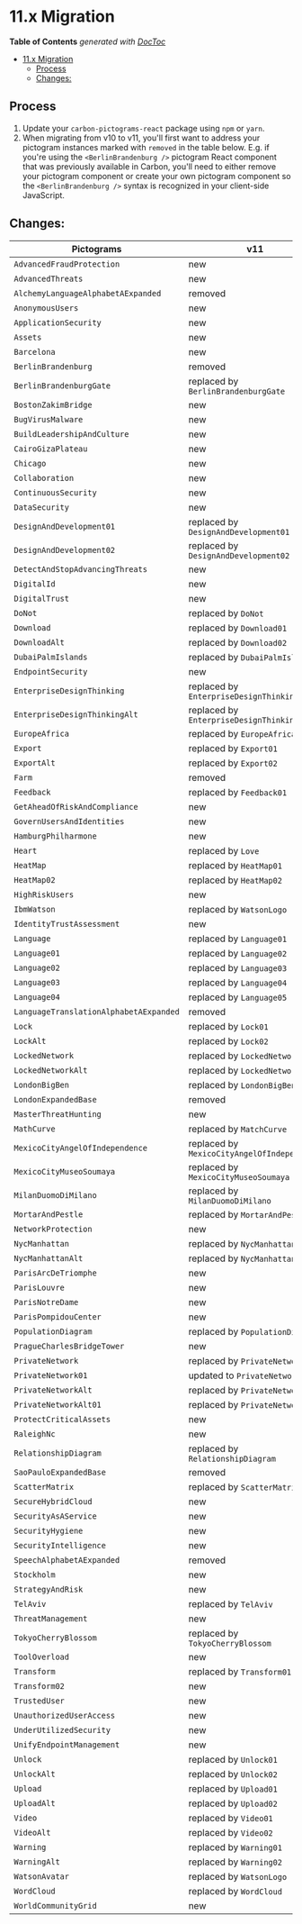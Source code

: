 # 11.x Migration

<!-- START doctoc generated TOC please keep comment here to allow auto update -->
<!-- DON'T EDIT THIS SECTION, INSTEAD RE-RUN doctoc TO UPDATE -->

**Table of Contents** _generated with
[DocToc](https://github.com/thlorenz/doctoc)_

- [11.x Migration](#11x-migration)
  - [Process](#process)
  - [Changes:](#changes)

<!-- END doctoc generated TOC please keep comment here to allow auto update -->

## Process

1. Update your `carbon-pictograms-react` package using `npm` or `yarn`.
1. When migrating from v10 to v11, you'll first want to address your pictogram
   instances marked with `removed` in the table below. E.g. if you're using the
   `<BerlinBrandenburg />` pictogram React component that was previously
   available in Carbon, you'll need to either remove your pictogram component or
   create your own pictogram component so the `<BerlinBrandenburg />` syntax is
   recognized in your client-side JavaScript.

## Changes:

| Pictograms                             | v11                                         |
| -------------------------------------- | ------------------------------------------- |
| `AdvancedFraudProtection`              | new                                         |
| `AdvancedThreats`                      | new                                         |
| `AlchemyLanguageAlphabetAExpanded`     | removed                                     |
| `AnonymousUsers`                       | new                                         |
| `ApplicationSecurity`                  | new                                         |
| `Assets`                               | new                                         |
| `Barcelona`                            | new                                         |
| `BerlinBrandenburg`                    | removed                                     |
| `BerlinBrandenburgGate`                | replaced by `BerlinBrandenburgGate`         |
| `BostonZakimBridge`                    | new                                         |
| `BugVirusMalware`                      | new                                         |
| `BuildLeadershipAndCulture`            | new                                         |
| `CairoGizaPlateau`                     | new                                         |
| `Chicago`                              | new                                         |
| `Collaboration`                        | new                                         |
| `ContinuousSecurity`                   | new                                         |
| `DataSecurity`                         | new                                         |
| `DesignAndDevelopment01`               | replaced by `DesignAndDevelopment01`        |
| `DesignAndDevelopment02`               | replaced by `DesignAndDevelopment02`        |
| `DetectAndStopAdvancingThreats`        | new                                         |
| `DigitalId`                            | new                                         |
| `DigitalTrust`                         | new                                         |
| `DoNot`                                | replaced by `DoNot`                         |
| `Download`                             | replaced by `Download01`                    |
| `DownloadAlt`                          | replaced by `Download02`                    |
| `DubaiPalmIslands`                     | replaced by `DubaiPalmIslands`              |
| `EndpointSecurity`                     | new                                         |
| `EnterpriseDesignThinking`             | replaced by `EnterpriseDesignThinking01`    |
| `EnterpriseDesignThinkingAlt`          | replaced by `EnterpriseDesignThinking02`    |
| `EuropeAfrica`                         | replaced by `EuropeAfrica`                  |
| `Export`                               | replaced by `Export01`                      |
| `ExportAlt`                            | replaced by `Export02`                      |
| `Farm`                                 | removed                                     |
| `Feedback`                             | replaced by `Feedback01`                    |
| `GetAheadOfRiskAndCompliance`          | new                                         |
| `GovernUsersAndIdentities`             | new                                         |
| `HamburgPhilharmone`                   | new                                         |
| `Heart`                                | replaced by `Love`                          |
| `HeatMap`                              | replaced by `HeatMap01`                     |
| `HeatMap02`                            | replaced by `HeatMap02`                     |
| `HighRiskUsers`                        | new                                         |
| `IbmWatson`                            | replaced by `WatsonLogo`                    |
| `IdentityTrustAssessment`              | new                                         |
| `Language`                             | replaced by `Language01`                    |
| `Language01`                           | replaced by `Language02`                    |
| `Language02`                           | replaced by `Language03`                    |
| `Language03`                           | replaced by `Language04`                    |
| `Language04`                           | replaced by `Language05`                    |
| `LanguageTranslationAlphabetAExpanded` | removed                                     |
| `Lock`                                 | replaced by `Lock01`                        |
| `LockAlt`                              | replaced by `Lock02`                        |
| `LockedNetwork`                        | replaced by `LockedNetwork01`               |
| `LockedNetworkAlt`                     | replaced by `LockedNetwork02`               |
| `LondonBigBen`                         | replaced by `LondonBigBen`                  |
| `LondonExpandedBase`                   | removed                                     |
| `MasterThreatHunting`                  | new                                         |
| `MathCurve`                            | replaced by `MatchCurve`                    |
| `MexicoCityAngelOfIndependence`        | replaced by `MexicoCityAngelOfIndependence` |
| `MexicoCityMuseoSoumaya`               | replaced by `MexicoCityMuseoSoumaya`        |
| `MilanDuomoDiMilano`                   | replaced by `MilanDuomoDiMilano`            |
| `MortarAndPestle`                      | replaced by `MortarAndPestle`               |
| `NetworkProtection`                    | new                                         |
| `NycManhattan`                         | replaced by `NycManhattan01`                |
| `NycManhattanAlt`                      | replaced by `NycManhattan02`                |
| `ParisArcDeTriomphe`                   | new                                         |
| `ParisLouvre`                          | new                                         |
| `ParisNotreDame`                       | new                                         |
| `ParisPompidouCenter`                  | new                                         |
| `PopulationDiagram`                    | replaced by `PopulationDiagram`             |
| `PragueCharlesBridgeTower`             | new                                         |
| `PrivateNetwork`                       | replaced by `PrivateNetwork01`              |
| `PrivateNetwork01`                     | updated to `PrivateNetwork02`               |
| `PrivateNetworkAlt`                    | replaced by `PrivateNetwork03`              |
| `PrivateNetworkAlt01`                  | replaced by `PrivateNetwork04`              |
| `ProtectCriticalAssets`                | new                                         |
| `RaleighNc`                            | new                                         |
| `RelationshipDiagram`                  | replaced by `RelationshipDiagram`           |
| `SaoPauloExpandedBase`                 | removed                                     |
| `ScatterMatrix`                        | replaced by `ScatterMatrix`                 |
| `SecureHybridCloud`                    | new                                         |
| `SecurityAsAService`                   | new                                         |
| `SecurityHygiene`                      | new                                         |
| `SecurityIntelligence`                 | new                                         |
| `SpeechAlphabetAExpanded`              | removed                                     |
| `Stockholm`                            | new                                         |
| `StrategyAndRisk`                      | new                                         |
| `TelAviv`                              | replaced by `TelAviv`                       |
| `ThreatManagement`                     | new                                         |
| `TokyoCherryBlossom`                   | replaced by `TokyoCherryBlossom`            |
| `ToolOverload`                         | new                                         |
| `Transform`                            | replaced by `Transform01`                   |
| `Transform02`                          | new                                         |
| `TrustedUser`                          | new                                         |
| `UnauthorizedUserAccess`               | new                                         |
| `UnderUtilizedSecurity`                | new                                         |
| `UnifyEndpointManagement`              | new                                         |
| `Unlock`                               | replaced by `Unlock01`                      |
| `UnlockAlt`                            | replaced by `Unlock02`                      |
| `Upload`                               | replaced by `Upload01`                      |
| `UploadAlt`                            | replaced by `Upload02`                      |
| `Video`                                | replaced by `Video01`                       |
| `VideoAlt`                             | replaced by `Video02`                       |
| `Warning`                              | replaced by `Warning01`                     |
| `WarningAlt`                           | replaced by `Warning02`                     |
| `WatsonAvatar`                         | replaced by `WatsonLogo`                    |
| `WordCloud`                            | replaced by `WordCloud`                     |
| `WorldCommunityGrid`                   | new                                         |
